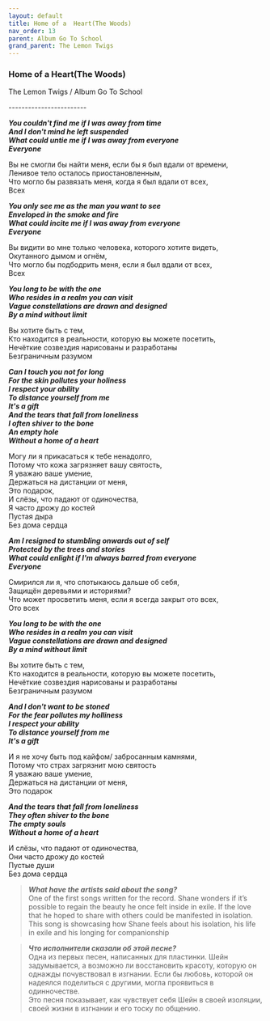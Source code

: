 ```yaml
---  
layout: default  
title: Home of a  Heart(The Woods)  
nav_order: 13  
parent: Album Go To School  
grand_parent: The Lemon Twigs  
---  
```


### **Home of a  Heart(The Woods)**
<p>
The Lemon Twigs	/ Album Go To School
</p>
------------------------

**_You couldn't find me if I was away from time  
And I don't mind he left suspended  
What could untie me if I was away from everyone  
Everyone_**  
 
Вы не смогли бы найти меня, если бы я был вдали от времени,  
Ленивое тело осталось приостановленным,  
Что могло бы развязать меня, когда я был вдали от всех,  
Всех  

**_You only see me as the man you want to see  
Enveloped in the smoke and fire  
What could incite me if I was away from everyone  
Everyone_**  

Вы видити во мне только человека, которого хотите видеть,  
Окутанного дымом и огнём,  
Что могло бы подбодрить меня, если я был вдали от всех,  
Всех  

**_You long to be with the one  
Who resides in a realm you can visit  
Vague constellations are drawn and designed  
By a mind without limit_**  

Вы хотите быть с тем,  
Кто находится в реальности, которую вы можете посетить,  
Нечёткие созвездия нарисованы и разработаны  
Безграничным разумом  

**_Can I touch you not for long  
For the skin pollutes your holiness  
I respect your ability  
To distance yourself from me  
It's a gift  
And the tears that fall from loneliness  
I often shiver to the bone  
An empty hole  
Without a home of a heart_**  

Могу ли я прикасаться к тебе ненадолго,  
Потому что кожа загрязняет вашу святость,  
Я уважаю ваше умение,  
Держаться на дистанции от меня,  
Это подарок,  
И слёзы, что падают от одиночества,  
Я часто дрожу до костей  
Пустая дыра  
Без дома сердца  

**_Am I resigned to stumbling onwards out of self  
Protected by the trees and stories  
What could enlight if I'm always barred from everyone  
Everyone_**  

Смирился ли я, что спотыкаюсь дальше об себя,  
Защищён деревьями и историями?  
Что может просветить меня, если я всегда закрыт ото всех,  
Ото всех  

**_You long to be with the one  
Who resides in a realm you can visit  
Vague constellations are drawn and designed  
By a mind without limit_**  

Вы хотите быть с тем,  
Кто находится в реальности, которую вы можете посетить,  
Нечёткие созвездия нарисованы и разработаны  
Безграничным разумом  

**_And I don't want to be stoned  
For the fear pollutes my holliness  
I respect your ability  
To distance yourself from me  
It's a gift_**  

И я не хочу быть под кайфом/ забросанным камнями,  
Потому что страх загрязнит мою святость  
Я уважаю ваше умение,  
Держаться на дистанции от меня,  
Это подарок  

**_And the tears that fall from loneliness  
They often shiver to the bone  
The empty souls  
Without a home of a heart_**  

И слёзы, что падают от одиночества,  
Они часто дрожу до костей  
Пустые души  
Без дома сердца  

> **_What have the artists said about the song?_**   
One of the first songs written for the record. Shane wonders if it’s possible to regain the beauty he once felt inside in exile. If the love that he hoped to share with others could be manifested in isolation.  
This song is showcasing how Shane feels about his isolation, his life in exile and his longing for companionship

> **_Что исполнители сказали об этой песне?_**  
Одна из первых песен, написанных для пластинки. Шейн задумывается, а возможно ли восстановить красоту, которую он однажды почувствовал в изгнании. Если бы любовь, которой он надеялся поделиться с другими, могла проявиться в одинночестве.  
Это песня показывает, как чувствует себя Шейн в своей изоляции, своей жизни в изгнании и его тоску по общению.
